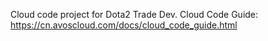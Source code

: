 Cloud code project for Dota2 Trade Dev. Cloud Code Guide: https://cn.avoscloud.com/docs/cloud_code_guide.html